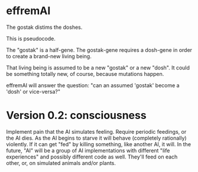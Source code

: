 # effremAI
The gostak distims the doshes.

This is pseudocode.

The "gostak" is a half-gene. The gostak-gene requires a dosh-gene in order to create a brand-new living being.

That living being is assumed to be a new "gostak" or a new "dosh". It could be something totally new, of course, because mutations happen.

effremAI will answer the question: "can an assumed 'gostak' become a 'dosh' or vice-versa?"

Version 0.2: consciousness
===========================
Implement pain that the AI simulates feeling. Require periodic feedings, or the AI dies. As the AI begins to starve it will behave (completely rationally) violently. If it can get "fed" by killing something, like another AI, it will. In the future, "AI" will be a group of AI implementations with different "life experiences" and possibly different code as well. They'll feed on each other, or, on simulated animals and/or plants.
